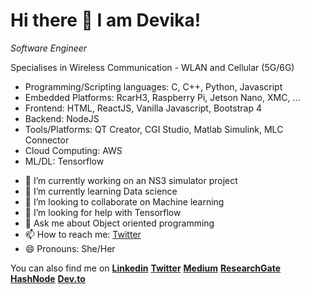 # Hi there 👋 I am Devika!

*Software Engineer*

Specialises in Wireless Communication - WLAN and Cellular (5G/6G)

* Programming/Scripting languages: C, C++, Python, Javascript
* Embedded Platforms: RcarH3, Raspberry Pi, Jetson Nano, XMC, ...
* Frontend: HTML, ReactJS, Vanilla Javascript, Bootstrap 4
* Backend: NodeJS
* Tools/Platforms: QT Creator, CGI Studio, Matlab Simulink, MLC Connector
* Cloud Computing: AWS
* ML/DL: Tensorflow

- 🔭 I’m currently working on an NS3 simulator project
- 🌱 I’m currently learning Data science
- 👯 I’m looking to collaborate on Machine learning
- 🤔 I’m looking for help with Tensorflow
- 💬 Ask me about Object oriented programming
- 📫 How to reach me: [Twitter](https://twitter.com/UltimateDevas)
- 😄 Pronouns: She/Her


You can also find me on
[**Linkedin**](https://www.linkedin.com/in/devika-ajith-b3ba14105/) [**Twitter**](https://twitter.com/UltimateDevas) 
[**Medium**](https://medium.com/@devcult) [**ResearchGate**](https://www.researchgate.net/profile/Devika_Ajith) [**HashNode**](https://dekaio.hashnode.dev/) [**Dev.to**](https://dev.to/dekaio) 


<!--
**dekaio/dekaio** is a ✨ _special_ ✨ repository because its `README.md` (this file) appears on your GitHub profile.
--- ⚡ Fun fact: 
Here are some ideas to get you started:


-->
